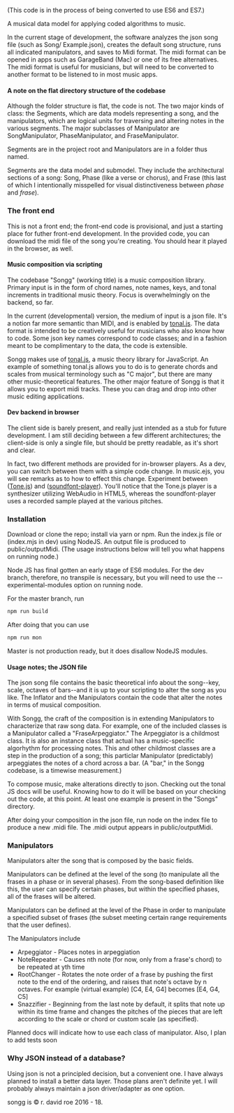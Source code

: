 (This code is in the process of being converted to use ES6 and ES7.)

A musical data model for applying coded algorithms to music.

In the current stage of development, the software analyzes the json song file (such as Song/ Example.json), creates the default song structure, runs all indicated manipulators, and saves to Midi format. The midi format can be opened in apps such as GarageBand (Mac) or one of its free alternatives. The midi format is useful for musicians, but will need to be converted to another format to be listened to in most music apps.

#### A note on the flat directory structure of the codebase
Although the folder structure is flat, the code is not. The two major kinds of class: the Segments, which are data models representing a song, and the manipulators, which are logical units for traversing and altering notes in the various segments. The major subclasses of Manipulator are SongManipulator, PhaseManipulator, and FraseManipulator.

Segments are in the project root and Manipulators are in a folder thus named.

Segments are the data model and submodel. They include the architectural sections of a song: Song, Phase (like a verse or chorus), and Frase (this last of which I intentionally misspelled for visual distinctiveness between _phase_ and _frase_).

### The front end
This is not a front end; the front-end code is provisional, and just a starting place for futher front-end development. In the provided code, you can download the midi file of the song you're creating. You should hear it played in the browser, as well.

#### Music composition via scripting
The codebase "Songg" (working title) is a music composition library. Primary input is in the form of chord names, note names, keys, and tonal increments in traditional music theory. Focus is overwhelmingly on the backend, so far.  

In the current (developmental) version, the medium of input is a json file. It's a notion far more semantic than MIDI, and is enabled by [tonal.js](https://github.com/danigb/tonal). The data format is intended to be creatively useful for musicians who also know how to code. Some json key names correspond to code classes; and in a fashion meant to be complimentary to the data, the code is extensible.

Songg makes use of [tonal.js](https://github.com/danigb/tonal), a music theory library for JavaScript. An example of something tonal.js allows you to do is to generate chords and scales from musical terminology such as "C major", but there are many other music-theoretical features. The other major feature of Songg is that it allows you to export midi tracks. These you can drag and drop into other music editing applications.

#### Dev backend in browser
The client side is barely present, and really just intended as a stub for future development. I am still deciding between a few different architectures; the client-side is only a single file, but should be pretty readable, as it's short and clear.

In fact, two different methods are provided for in-browser players. As a dev, you can switch between them with a simple code change. In music.ejs, you will see remarks as to how to effect this change. Experiment between ([Tone.js](https://github.com/Tonejs/Tone.js)) and ([soundfont-player](https://github.com/danigb/soundfont-player)). You'll notice that the Tone.js player is a synthesizer utilizing WebAudio in HTML5, whereas the soundfont-player uses a recorded sample played at the various pitches.

### Installation

Download or clone the repo; install via yarn or npm.
Run the index.js file or (index.mjs in dev) using NodeJS. An output file is produced to public/outputMidi. (The usage instructions below will tell you what happens on running node.)

Node JS has final gotten an early stage of ES6 modules. For the dev branch, therefore, no transpile is necessary, but you will need to use the --experimental-modules option on running node.

For the master branch, run
```bash
npm run build
```

After doing that you can use
```bash
npm run mon
```

Master is not production ready, but it does disallow NodeJS modules.

#### Usage notes; the JSON file

The json song file contains the basic theoretical info about the song--key, scale, octaves of bars--and it is up to your scripting to alter the song as you like. The Inflator and the Manipulators contain the code that alter the notes in terms of musical composition.

With Songg, the craft of the composition is in extending Manipulators to characterize that raw song data. For example, one of the included classes is a Manipulator called a "FraseArpeggiator." The Arpeggiator is a childmost class. It is also an instance class that actual has a music-specific algorhythm for processing notes. This and other childmost classes are a step in the production of a song; this particlar Manipulator (predictably) arpeggiates the notes of a chord across a bar. (A "bar," in the Songg codebase, is a timewise measurement.)

To compose music, make alterations directly to json. Checking out the tonal JS docs will be useful. Knowing how to do it will be based on your checking out the code, at this point. At least one example is present in the "Songs" directory.

After doing your composition in the json file, run node on the index file to produce a new .midi file. The .midi output appears in public/outputMidi.

### Manipulators
Manipulators alter the song that is composed by the basic fields.

Manipulators can be defined at the level of the song (to manipulate all the frases in a phase or in several phases). From the song-based definition like this, the user can specify certain phases, but within the specified phases, all of the frases will be altered.

Manipulators can be defined at the level of the Phase in order to manipulate a specified subset of frases (the subset meeting certain range requirements that the user defines).

The Manipulators include
- Arpeggiator - Places notes in arpeggiation
- NoteRepeater - Causes nth note (for now, only from a frase's chord) to be repeated at yth time
- RootChanger - Rotates the note order of a frase by pushing the first note to the end of the ordering, and raises that note's octave by n octaves. For example (virtual example) [C4, E4, G4] becomes [E4, G4, C5]
- Snazzifier - Beginning from the last note by default, it splits that note up within its time frame and changes the pitches of the pieces that are left according to the scale or chord or custom scale (as specified).

Planned docs will indicate how to use each class of manipulator.
Also, I plan to add tests soon

### Why JSON instead of a database?
Using json is not a principled decision, but a convenient one. I have always planned to install a better data layer. Those plans aren't definite yet. I will probably always maintain a json driver/adapter as one option.

songg is © r. david roe 2016 - 18.
